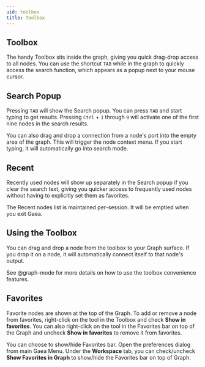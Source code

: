 ```yaml
---
uid: toolbox
title: Toolbox
---
```


## Toolbox
The handy Toolbox sits inside the graph, giving you quick drag-drop access to all nodes. You can use the shortcut `TAB` while in the graph to quickly access the search function, which appears as a popup next to your mouse cursor.

## Search Popup
Pressing `TAB` will show the Search popup. You can press `TAB` and start typing to get results. Pressing `Ctrl` + `1` through `9` will activate one of the first nine nodes in the search results.

You can also drag and drop a connection from a node's port into the empty area of the graph. This will trigger the node context menu. If you start typing, it will automatically go into search mode.

## Recent
Recently used nodes will show up separately in the Search popup if you clear the search text, giving you quicker access to frequently used nodes without having to explicitly set them as favorites.

The Recent nodes list is maintained per-session. It will be emptied when you exit Gaea.

## Using the Toolbox
You can drag and drop a node from the toolbox to your Graph surface. If you drop it on a node, it will automatically connect itself to that node's output.

See @graph-mode for more details on how to use the toolbox convenience features.

## Favorites
Favorite nodes are shown at the top of the Graph. To add or remove a node from favorites, right-click on the tool in the Toolbox and check **Show in favorites**. You can also right-click on the tool in the Favorites bar on top of the Graph and uncheck **Show in favorites** to remove it from favorites.

You can choose to show/hide Favorites bar. Open the preferences dialog from main Gaea Menu. Under the **Workspace** tab, you can check/uncheck **Show Favorites in Graph** to show/hide the Favorites bar on top of Graph.
